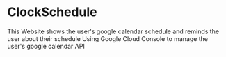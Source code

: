 # ClockSchedule
This Website shows the user's google calendar schedule and reminds the user about their schedule
Using Google Cloud Console to manage the user's google calendar API
